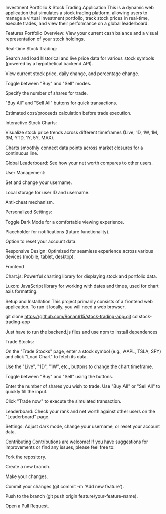 Investment Portfolio & Stock Trading Application
This is a dynamic web application that simulates a stock trading platform, allowing users to manage a virtual investment portfolio, track stock prices in real-time, execute trades, and view their performance on a global leaderboard.

Features
Portfolio Overview: View your current cash balance and a visual representation of your stock holdings.

Real-time Stock Trading:

Search and load historical and live price data for various stock symbols (powered by a hypothetical backend API).

View current stock price, daily change, and percentage change.

Toggle between "Buy" and "Sell" modes.

Specify the number of shares for trade.

"Buy All" and "Sell All" buttons for quick transactions.

Estimated cost/proceeds calculation before trade execution.

Interactive Stock Charts:

Visualize stock price trends across different timeframes (Live, 1D, 1W, 1M, 3M, YTD, 1Y, 5Y, MAX).

Charts smoothly connect data points across market closures for a continuous line.

Global Leaderboard: See how your net worth compares to other users.

User Management:

Set and change your username.

Local storage for user ID and username.

Anti-cheat mechanism.

Personalized Settings:

Toggle Dark Mode for a comfortable viewing experience.

Placeholder for notifications (future functionality).

Option to reset your account data.

Responsive Design: Optimized for seamless experience across various devices (mobile, tablet, desktop).

Frontend


Chart.js: Powerful charting library for displaying stock and portfolio data.

Luxon: JavaScript library for working with dates and times, used for chart axis formatting.


Setup and Installation
This project primarily consists of a frontend web application. To run it locally, you will need a web browser.


git clone https://github.com/Ronan615/stock-trading-app.git
cd stock-trading-app

Just have to run the backend.js files and use npm to install dependences 



Trade Stocks:

On the "Trade Stocks" page, enter a stock symbol (e.g., AAPL, TSLA, SPY) and click "Load Chart" to fetch its data.

Use the "Live", "1D", "1W", etc., buttons to change the chart timeframe.

Toggle between "Buy" and "Sell" using the buttons.

Enter the number of shares you wish to trade. Use "Buy All" or "Sell All" to quickly fill the input.

Click "Trade now" to execute the simulated transaction.

Leaderboard: Check your rank and net worth against other users on the "Leaderboard" page.

Settings: Adjust dark mode, change your username, or reset your account data.

Contributing
Contributions are welcome! If you have suggestions for improvements or find any issues, please feel free to:

Fork the repository.

Create a new branch.

Make your changes.

Commit your changes (git commit -m 'Add new feature').

Push to the branch (git push origin feature/your-feature-name).

Open a Pull Request.
